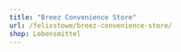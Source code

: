 ```yaml
---
title: "Breez Convenience Store"
url: /felixstowe/breez-convenience-store/
shop: Lebensmittel
---
```

